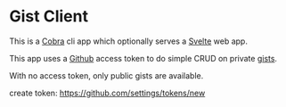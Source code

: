 # Gist Client

This is a [Cobra](https://github.com/spf13/cobra) cli app which optionally serves a [Svelte](https://svelte.dev/) web app.

This app uses a [Github](https://github.com/) access token to do simple CRUD on private [gists](https://gist.github.com/).

With no access token, only public gists are available.

create token: https://github.com/settings/tokens/new
